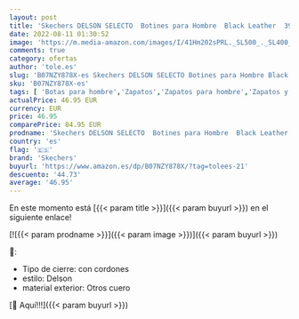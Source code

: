 ```yaml
---
layout: post
title: 'Skechers DELSON SELECTO  Botines para Hombre  Black Leather  39 EU'
date: 2022-08-11 01:30:52
image: 'https://m.media-amazon.com/images/I/41Hm202sPRL._SL500_._SL400_.jpg'
comments: true
category: ofertas
author: 'tole.es'
slug: 'B07NZY878X-es Skechers DELSON SELECTO Botines para Hombre Black Leather...'
sku: 'B07NZY878X-es'
tags: [ 'Botas para hombre','Zapatos','Zapatos para hombre','Zapatos y complementos','botines','skechers','🇪🇸', ]
actualPrice: 46.95 EUR
currency: EUR
price: 46.95
comparePrice: 84.95 EUR
prodname: 'Skechers DELSON SELECTO  Botines para Hombre  Black Leather  39 EU'
country: 'es'
flag: '🇪🇸'
brand: 'Skechers'
buyurl: 'https://www.amazon.es/dp/B07NZY878X/?tag=tolees-21'
descuento: '44.73'
average: '46.95'
---
```


En este momento está [{{< param title >}}]({{< param buyurl >}}) en el siguiente enlace!

[![{{< param prodname >}}]({{< param image >}})]({{< param buyurl >}})

🔎:

- Tipo de cierre: con cordones
- estilo: Delson
- material exterior: Otros cuero

[🛒 Aquí!!!]({{< param buyurl >}})
